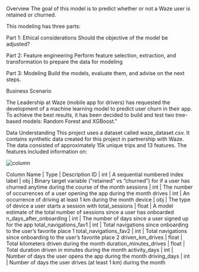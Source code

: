 Overview
The goal of this model is to predict whether or not a Waze user is retained or churned.

This modeling has three parts:

Part 1: Ethical considerations
Should the objective of the model be adjusted?

Part 2: Feature engineering
Perform feature selection, extraction, and transformation to prepare the data for modeling

Part 3: Modeling
Build the models, evaluate them, and advise on the next steps.

Business Scenario

The Leadership at Waze (mobile app for drivers) has requested the development of a machine learning model to predict user churn in their app.
To achieve the best results, it has been decided to build and test two tree-based models: Random Forest and XGBoost."

Data Understanding
This project uses a dataset called waze_dataset.csv. It contains synthetic data created for this project in partnership with Waze.
The data consisted of approximately 15k unique trips and 13 features.
The features included information on:

![column](https://github.com/matusoff/ML_models/assets/94809104/e3f473b6-d14a-43f5-b8e7-2d1d11bc789f)

Column Name | Type | Description
ID | int | A sequential numbered index
label | obj | Binary target variable (“retained” vs “churned”) for if a user has churned anytime during the course of the month
sessions | int | The number of occurrences of a user opening the app during the month
drives | int | An occurrence of driving at least 1 km during the month
device | obj | The type of device a user starts a session with
total_sessions | float | A model estimate of the total number of sessions since a user has onboarded
n_days_after_onboarding | int | The number of days since a user signed up for the app
total_navigations_fav1 | int | Total navigations since onboarding to the user’s favorite place 1
total_navigations_fav2 | int | Total navigations since onboarding to the user’s favorite place 2
driven_km_drives | float | Total kilometers driven during the month
duration_minutes_drives | float | Total duration driven in minutes during the month
activity_days | int | Number of days the user opens the app during the month
driving_days | int | Number of days the user drives (at least 1 km) during the month
